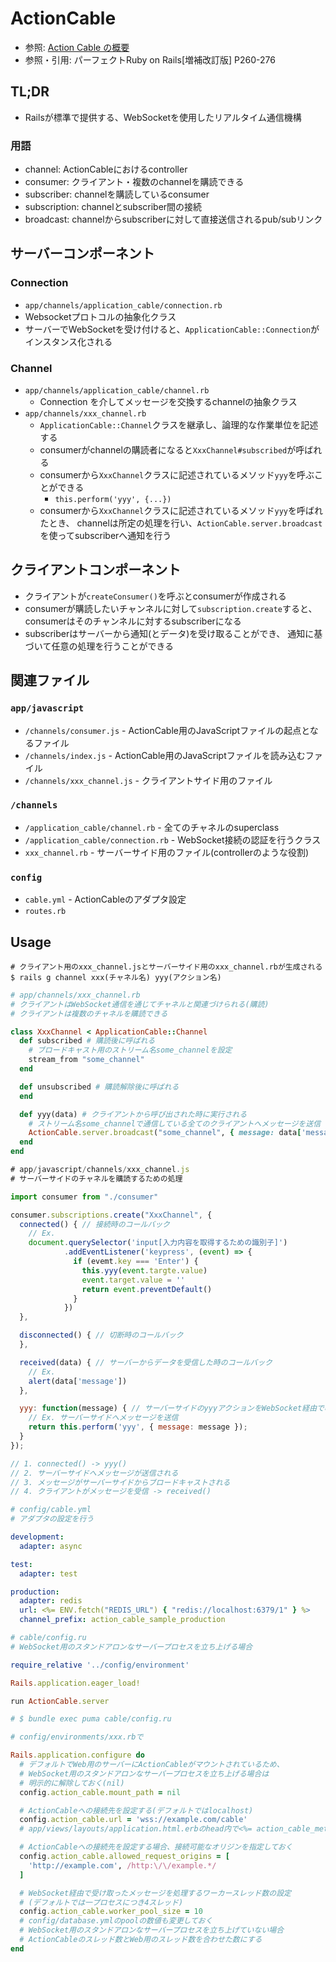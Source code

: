 # ActionCable
- 参照: [Action Cable の概要](https://railsguides.jp/action_cable_overview.html)
- 参照・引用: パーフェクトRuby on Rails[増補改訂版] P260-276

## TL;DR
- Railsが標準で提供する、WebSocketを使用したリアルタイム通信機構

### 用語
- channel: ActionCableにおけるcontroller
- consumer: クライアント・複数のchannelを購読できる
- subscriber: channelを購読しているconsumer
- subscription: channelとsubscriber間の接続
- broadcast: channelからsubscriberに対して直接送信されるpub/subリンク

## サーバーコンポーネント
### Connection
- `app/channels/application_cable/connection.rb`
- Websocketプロトコルの抽象化クラス
- サーバーでWebSocketを受け付けると、`ApplicationCable::Connection`がインスタンス化される

### Channel
- `app/channels/application_cable/channel.rb`
  - Connection を介してメッセージを交換するchannelの抽象クラス
- `app/channels/xxx_channel.rb`
  - `ApplicationCable::Channel`クラスを継承し、論理的な作業単位を記述する
  - consumerがchannelの購読者になると`XxxChannel#subscribed`が呼ばれる
  - consumerから`XxxChannel`クラスに記述されているメソッド`yyy`を呼ぶことができる
    - `this.perform('yyy', {...})`
  - consumerから`XxxChannel`クラスに記述されているメソッド`yyy`を呼ばれたとき、
    channelは所定の処理を行い、`ActionCable.server.broadcast`を使ってsubscriberへ通知を行う

## クライアントコンポーネント
- クライアントが`createConsumer()`を呼ぶとconsumerが作成される
- consumerが購読したいチャンネルに対して`subscription.create`すると、
  consumerはそのチャンネルに対するsubscriberになる
- subscriberはサーバーから通知(とデータ)を受け取ることができ、
  通知に基づいて任意の処理を行うことができる

## 関連ファイル
### `app/javascript`
- `/channels/consumer.js` - ActionCable用のJavaScriptファイルの起点となるファイル
- `/channels/index.js` - ActionCable用のJavaScriptファイルを読み込むファイル
- `/channels/xxx_channel.js` - クライアントサイド用のファイル

### `/channels`
- `/application_cable/channel.rb` - 全てのチャネルのsuperclass
- `/application_cable/connection.rb` - WebSocket接続の認証を行うクラス
- `xxx_channel.rb` - サーバーサイド用のファイル(controllerのような役割)

### `config`
- `cable.yml` - ActionCableのアダプタ設定
- `routes.rb`

## Usage
```
# クライアント用のxxx_channel.jsとサーバーサイド用のxxx_channel.rbが生成される
$ rails g channel xxx(チャネル名) yyy(アクション名)
```

```ruby
# app/channels/xxx_channel.rb
# クライアントはWebSocket通信を通じてチャネルと関連づけられる(購読)
# クライアントは複数のチャネルを購読できる

class XxxChannel < ApplicationCable::Channel
  def subscribed # 購読後に呼ばれる
    # ブロードキャスト用のストリーム名some_channelを設定
    stream_from "some_channel"
  end

  def unsubscribed # 購読解除後に呼ばれる
  end

  def yyy(data) # クライアントから呼び出された時に実行される
    # ストリーム名some_channelで通信している全てのクライアントへメッセージを送信
    ActionCable.server.broadcast("some_channel", { message: data['message'] })
  end
end
```

```js
# app/javascript/channels/xxx_channel.js
# サーバーサイドのチャネルを購読するための処理

import consumer from "./consumer"

consumer.subscriptions.create("XxxChannel", {
  connected() { // 接続時のコールバック
    // Ex.
    document.querySelector('input[入力内容を取得するための識別子]')
            .addEventListener('keypress', (event) => {
              if (evemt.key === 'Enter') {
                this.yyy(event.targte.value)
                event.target.value = ''
                return event.preventDefault()
              }
            })
  },

  disconnected() { // 切断時のコールバック
  },

  received(data) { // サーバーからデータを受信した時のコールバック
    // Ex.
    alert(data['message'])
  },

  yyy: function(message) { // サーバーサイドのyyyアクションをWebSocket経由で呼び出す
    // Ex. サーバーサイドへメッセージを送信
    return this.perform('yyy', { message: message });
  }
});

// 1. connected() -> yyy()
// 2. サーバーサイドへメッセージが送信される
// 3. メッセージがサーバーサイドからブロードキャストされる
// 4. クライアントがメッセージを受信 -> received()
```

```yml
# config/cable.yml
# アダプタの設定を行う

development:
  adapter: async

test:
  adapter: test

production:
  adapter: redis
  url: <%= ENV.fetch("REDIS_URL") { "redis://localhost:6379/1" } %>
  channel_prefix: action_cable_sample_production
```

```ruby
# cable/config.ru
# WebSocket用のスタンドアロンなサーバープロセスを立ち上げる場合

require_relative '../config/environment'

Rails.application.eager_load!

run ActionCable.server

# $ bundle exec puma cable/config.ru
```

```ruby
# config/environments/xxx.rbで

Rails.application.configure do
  # デフォルトでWeb用のサーバーにActionCableがマウントされているため、
  # WebSocket用のスタンドアロンなサーバープロセスを立ち上げる場合は
  # 明示的に解除しておく(nil)
  config.action_cable.mount_path = nil

  # ActionCableへの接続先を設定する(デフォルトではlocalhost)
  config.action_cable.url = 'wss://example.com/cable'
  # app/views/layouts/application.html.erbのhead内で<%= action_cable_meta_tag %>を読み込んでおく

  # ActionCableへの接続先を設定する場合、接続可能なオリジンを指定しておく
  config.action_cable.allowed_request_origins = [
    'http://example.com', /http:\/\/example.*/
  ]

  # WebSocket経由で受け取ったメッセージを処理するワーカースレッド数の設定
  # (デフォルトでは一プロセスにつき4スレッド)
  config.action_cable.worker_pool_size = 10
  # config/database.ymlのpoolの数値も変更しておく
  # WebSocket用のスタンドアロンなサーバープロセスを立ち上げていない場合
  # ActionCableのスレッド数とWeb用のスレッド数を合わせた数にする
end
```
